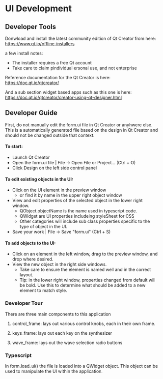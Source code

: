 # UI Development

## Developer Tools

Donwload and install the latest community edition of Qt Creator from here: https://www.qt.io/offline-installers

a few install notes:    

* The installer requires a free Qt account
* Take care to claim pindividual ersonal use, and not enterprise

Reference documentation for the Qt Creator is here: https://doc.qt.io/qtcreator/

And a sub section widget based apps such as this one is here: https://doc.qt.io/qtcreator/creator-using-qt-designer.html

## Developer Guide

First, do not manually edit the form.ui file in Qt Creator or anyhwere else. This is a automatically generated file based on the design in Qt Creator and should not be changed outside that context.

#### To start: 
* Launch Qt Creator
* Open the form.ui file | File -> Open File or Project... (Ctrl + O)
* Click Design on the left side control panel

#### To edit existing objects in the UI:
* Click on the UI element in the preview window
    * or find it by name in the upper right object window
* View and edit properties of the selected object in the lower right window.
    * QObject.objectName is the name used in typescript code.
    * QWidget are UI properties includeing styleSheet for CSS
    * Other categories will include sub class properties specific to the type of object in the UI.
* Save your work | File -> Save "form.ui" (Ctrl + S)

#### To add objects to the UI:
* Click on an element in the left window, drag to the preview window, and drop where desired.
* View the new object in the right side windows.
    * Take care to ensure the element is named well and in the correct layout.
    * Tip: in the lower right window, properties changed from default will be bold. Use this to determine what should be added to a new element to match style.


### Developer Tour

There are three main components to this application

1. control_frame: lays out various control knobs, each in their own frame.

2. keys_frame: lays out each key on the synthesizer

3. wave_frame: lays out the wave selection radio buttons

### Typescript

In form.load_ui() the file is loaded into a QWidget object.
This object can be used to manipulate the UI within the application.

